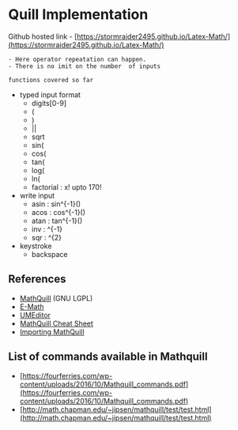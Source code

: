 Quill Implementation
==============

Github hosted link - [https://stormraider2495.github.io/Latex-Math/](https://stormraider2495.github.io/Latex-Math/)
```
- Here operator repeatation can happen.
- There is no imit on the number  of inputs
```
```
functions covered so far
```
- typed input format
	- digits[0-9]
    - (
    - ) 
    - ||
	- sqrt 
	- sin(
    - cos(
    - tan(
	- log(
    - ln(
    - factorial :  x! upto  170!
- write input
    - asin : sin^{-1}()
    - acos : cos^{-1}()
    - atan : tan^{-1}()
    - inv  : ^{-1}
    - sqr  : ^{2}
- keystroke
    - backspace

References
--------

* [MathQuill](http://mathquill.com/) (GNU LGPL)
* [E-Math](https://github.com/e-math/calculator)
* [UMEditor](https://github.com/wensheng/umeditor-mathquill)
* [MathQuill Cheat Sheet](https://www.udacity.com/wiki/ma006/mathquill)
* [Importing MathQuill](https://github.com/luxp/mathquill-webpack/blob/master/index.js)


List of commands available in Mathquill
---------------------------------------
* [https://fourferries.com/wp-content/uploads/2016/10/Mathquill_commands.pdf](https://fourferries.com/wp-content/uploads/2016/10/Mathquill_commands.pdf)
* [http://math.chapman.edu/~jipsen/mathquill/test/test.html](http://math.chapman.edu/~jipsen/mathquill/test/test.html)
